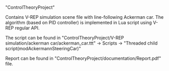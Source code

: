 "ControlTheoryProject" 

Contains V-REP simulation scene file with line-following Ackerman car. 
The algorithm (based on PID controller) is implemented in Lua script using V-REP regular API. 

The script can be found in 
"ControlTheoryProject/V-REP simulation/ackerman car/ackerman_car.ttt" -> Scripts -> "Threaded child script(modAckermannSteeringCar)"

Report can be found in "ControlTheoryProject/documentation/Report.pdf" file.